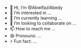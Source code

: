 - 👋 Hi, I’m @AbwlfazlAbedy
- 👀 I’m interested in ...
- 🌱 I’m currently learning ...
- 💞️ I’m looking to collaborate on ...
- 📫 How to reach me ...
- 😄 Pronouns: ...
- ⚡ Fun fact: ...

<!---
AbwlfazlAbedy/AbwlfazlAbedy is a ✨ special ✨ repository because its `README.md` (this file) appears on your GitHub profile.
You can click the Preview link to take a look at your changes.
--->
